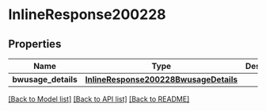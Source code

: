 # InlineResponse200228

## Properties
Name | Type | Description | Notes
------------ | ------------- | ------------- | -------------
**bwusage_details** | [**InlineResponse200228BwusageDetails**](InlineResponse200228BwusageDetails.md) |  | [optional] 

[[Back to Model list]](../README.md#documentation-for-models) [[Back to API list]](../README.md#documentation-for-api-endpoints) [[Back to README]](../README.md)

